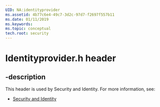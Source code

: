 ```yaml
---
UID: NA:identityprovider
ms.assetid: 4b77c6e4-49c7-3d2c-97d7-f2697f557b11
ms.date: 01/11/2019
ms.keywords: 
ms.topic: conceptual
tech.root: security
---
```


# Identityprovider.h header


## -description


This header is used by Security and Identity. For more information, see:

- [Security and Identity](../_security/index.md)

